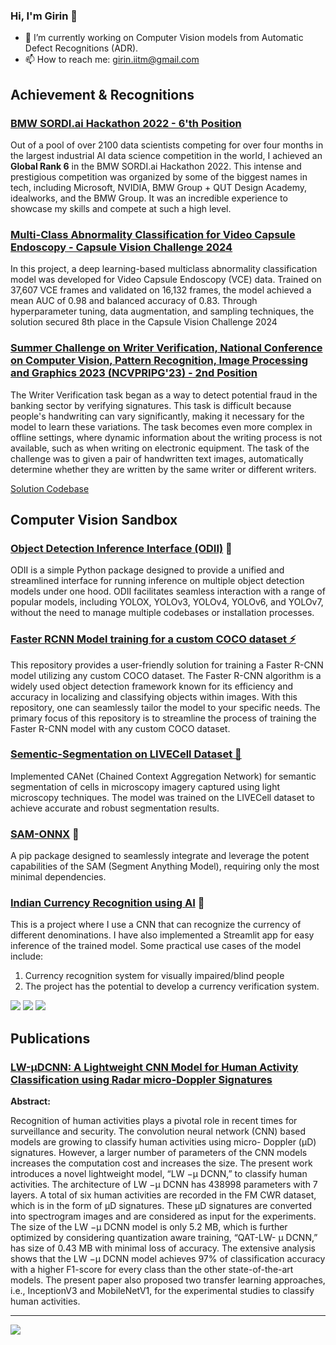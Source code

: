 ### Hi, I'm Girin 👋


- 🔭 I’m currently working on Computer Vision models from Automatic Defect Recognitions (ADR).
- 📫 How to reach me: girin.iitm@gmail.com

## Achievement & Recognitions 
### [BMW SORDI.ai Hackathon 2022 - 6'th Position](https://sordi.ai/hackathon)

Out of a pool of over 2100 data scientists competing for over four months in the largest industrial AI data science competition in the world, I achieved an **Global Rank 6** in the BMW SORDI.ai Hackathon 2022. This intense and prestigious competition was organized by some of the biggest names in tech, including Microsoft, NVIDIA, BMW Group + QUT Design Academy, idealworks, and the BMW Group. It was an incredible experience to showcase my skills and compete at such a high level.

### [Multi-Class Abnormality Classification for Video Capsule Endoscopy - Capsule Vision Challenge 2024](https://github.com/GirinChutia/Misahub-Capsule-Vision-2024-Solution-eAI?tab=readme-ov-file)

In this project, a deep learning-based multiclass abnormality classification model was developed for Video Capsule Endoscopy (VCE) data. Trained on 37,607 VCE frames and validated on 16,132 frames, the model achieved a mean AUC of 0.98 and balanced accuracy of 0.83. Through hyperparameter tuning, data augmentation, and sampling techniques, the solution secured 8th place in the Capsule Vision Challenge 2024


### [Summer Challenge on Writer Verification, National Conference on Computer Vision, Pattern Recognition, Image Processing and Graphics 2023 (NCVPRIPG'23) - 2nd Position](https://vl2g.github.io/challenges/wv2023/)

The Writer Verification task began as a way to detect potential fraud in the banking sector by verifying signatures. This task is difficult because people's handwriting can vary significantly, making it necessary for the model to learn these variations. The task becomes even more complex in offline settings, where dynamic information about the writing process is not available, such as when writing on electronic equipment. 
The task of the challenge was to given a pair of handwritten text images, automatically determine whether they are written by the same writer or different writers.

[Solution Codebase](https://github.com/GirinChutia/NCVPRIPG2023_SummerChallengeOnWriterVerification_TeamInkSq)

## Computer Vision Sandbox
### [Object Detection Inference Interface (ODII)](https://github.com/GirinChutia/Object-Detection-Inference-Interface) 🧿
ODII is a simple Python package designed to provide a unified and streamlined interface for running inference on multiple object detection models under one hood. ODII facilitates seamless interaction with a range of popular models, including YOLOX, YOLOv3, YOLOv4, YOLOv6, and YOLOv7, without the need to manage multiple codebases or installation processes.

### [Faster RCNN Model training for a custom COCO dataset ⚡](https://github.com/GirinChutia/FasterRCNN-Torchvision-FineTuning) 
This repository provides a user-friendly solution for training a Faster R-CNN model utilizing any custom COCO dataset. The Faster R-CNN algorithm is a widely used object detection framework known for its efficiency and accuracy in localizing and classifying objects within images. With this repository, one can seamlessly tailor the model to your specific needs. The primary focus of this repository is to streamline the process of training the Faster R-CNN model with any custom COCO dataset. 

### [Sementic-Segmentation on LIVECell Dataset 🧫](https://github.com/GirinChutia/LiveCell-Segmentation)
Implemented CANet (Chained Context Aggregation Network) for semantic segmentation of cells in microscopy imagery captured using light microscopy techniques. The model was trained on the LIVECell dataset to achieve accurate and robust segmentation results.

### [SAM-ONNX](https://github.com/GirinChutia/SAM_ONNX/) 🥭

A pip package designed to seamlessly integrate and leverage the potent capabilities of the SAM (Segment Anything Model), requiring only the most minimal dependencies.

### [Indian Currency Recognition using AI](https://github.com/GirinChutia/IndCurr) 💫 

This is a project where I use a CNN that can recognize the currency of different denominations. I have also implemented a Streamlit app for easy inference of the trained model. Some practical use cases of the model include:

1. Currency recognition system for visually impaired/blind people
2. The project has the potential to develop a currency verification system.


![](https://i.imgur.com/Ea1LtVz.gif)
![](https://i.imgur.com/TIODbHY.gif)
![](https://i.imgur.com/r2Zi02f.gif)



## Publications

### [LW-μDCNN: A Lightweight CNN Model for Human Activity Classification using Radar micro-Doppler Signatures](https://ieeexplore.ieee.org/document/10027123)

**Abstract:**
 
Recognition of human activities plays a pivotal role in recent times for surveillance and security. The convolution neural network (CNN) based models are growing to classify human activities using micro- Doppler (μD) signatures. However, a larger number of parameters of the CNN models increases the computation cost and increases the size. The present work introduces a novel lightweight model, “LW −μ DCNN,” to classify human activities. The architecture of LW −μ DCNN has 438998 parameters with 7 layers. A total of six human activities are recorded in the FM CWR dataset, which is in the form of μD signatures. These μD signatures are converted into spectrogram images and are considered as input for the experiments. The size of the LW −μ DCNN model is only 5.2 MB, which is further optimized by considering quantization aware training, “QAT-LW- μ DCNN,” has size of 0.43 MB with minimal loss of accuracy. The extensive analysis shows that the LW −μ DCNN model achieves 97% of classification accuracy with a higher F1-score for every class than the other state-of-the-art models. The present paper also proposed two transfer learning approaches, i.e., InceptionV3 and MobileNetV1, for the experimental studies to classify human activities.

---

![](https://komarev.com/ghpvc/?username=GirinChutia&label=PROFILE+VIEWS)


